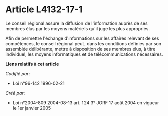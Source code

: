 # Article L4132-17-1

Le conseil régional assure la diffusion de l'information auprès de ses membres élus par les moyens matériels qu'il juge les
plus appropriés.

Afin de permettre l'échange d'informations sur les affaires relevant de ses compétences, le conseil régional peut, dans les
conditions définies par son assemblée délibérante, mettre à disposition de ses membres élus, à titre individuel, les moyens
informatiques et de télécommunications nécessaires.

**Liens relatifs à cet article**

_Codifié par_:

  - Loi n°96-142 1996-02-21

_Créé par_:

  - Loi n°2004-809 2004-08-13 art. 124 3° JORF 17 août 2004 en vigueur le 1er janvier 2005
